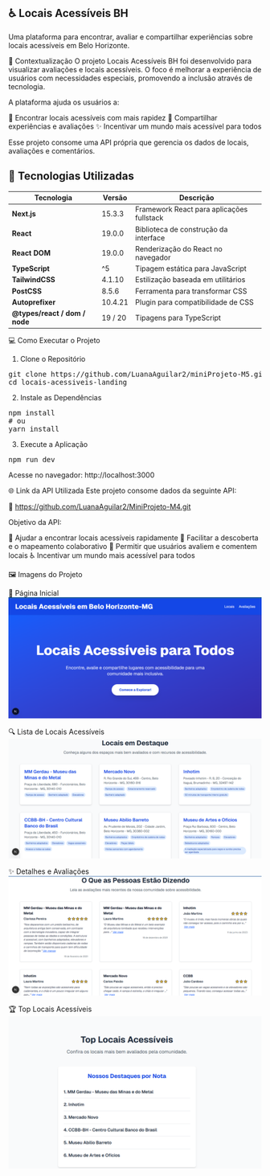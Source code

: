 ## ♿ Locais Acessíveis BH
Uma plataforma para encontrar, avaliar e compartilhar experiências sobre locais acessíveis em Belo Horizonte.

📝 Contextualização
O projeto Locais Acessíveis BH foi desenvolvido para visualizar avaliações e locais acessíveis. O foco é melhorar a experiência de usuários com necessidades especiais, promovendo a inclusão através de tecnologia.

A plataforma ajuda os usuários a:

📍 Encontrar locais acessíveis com mais rapidez
💬 Compartilhar experiências e avaliações
✨ Incentivar um mundo mais acessível para todos 

Esse projeto consome uma API própria que gerencia os dados de locais, avaliações e comentários.

## 🚀 Tecnologias Utilizadas

| Tecnologia              | Versão   | Descrição                                 |
|-------------------------|----------|---------------------------------------------|
| **Next.js**             | 15.3.3   | Framework React para aplicações fullstack   |
| **React**               | 19.0.0   | Biblioteca de construção da interface       |
| **React DOM**           | 19.0.0   | Renderização do React no navegador          |
| **TypeScript**          | ^5       | Tipagem estática para JavaScript            |
| **TailwindCSS**         | 4.1.10   | Estilização baseada em utilitários          |
| **PostCSS**             | 8.5.6    | Ferramenta para transformar CSS             |
| **Autoprefixer**        | 10.4.21  | Plugin para compatibilidade de CSS          |
| **@types/react / dom / node** | 19 / 20 | Tipagens para TypeScript                |

💻 Como Executar o Projeto
1. Clone o Repositório

<pre>
git clone https://github.com/LuanaAguilar2/miniProjeto-M5.git
cd locais-acessiveis-landing
</pre>

2. Instale as Dependências

<pre>
npm install
# ou
yarn install
</pre>

3. Execute a Aplicação
<pre>
npm run dev
</pre>
Acesse no navegador: http://localhost:3000

🌐 Link da API Utilizada
Este projeto consome dados da seguinte API:

🔗 https://github.com/LuanaAguilar2/MiniProjeto-M4.git

Objetivo da API:

🧭 Ajudar a encontrar locais acessíveis rapidamente
🧠 Facilitar a descoberta e o mapeamento colaborativo
💬 Permitir que usuários avaliem e comentem locais
♿ Incentivar um mundo mais acessível para todos

🖼️ Imagens do Projeto

📍 Página Inicial
![página inicial](./locais-acessiveis-landing/public/locais-acessiveis1.png)

🔍 Lista de Locais Acessíveis
![Lista de locais](./locais-acessiveis-landing/public/locais-acessiveis2.png)

✨ Detalhes e Avaliações
![Avaliações](./locais-acessiveis-landing/public/locais-acessiveis3.png)

🏆 Top Locais Acessíveis
![Top locais acessíveis](./locais-acessiveis-landing/public/locais-acessiveis4.png)
